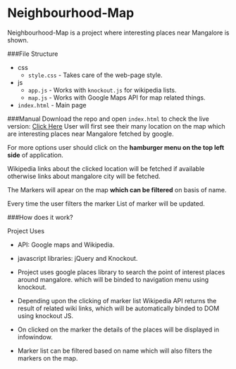 # Neighbourhood-Map
Neighbourhood-Map is a project where interesting places near Mangalore is shown.

###File Structure
* css
  * `style.css` - Takes care of the web-page style.
* js
  * `app.js` - Works with `knockout.js` for wikipedia lists.
  * `map.js` - Works with Google Maps API for map related things.
* `index.html` - Main page

###Manual
Download the repo and open `index.html` to check the live version: [Click Here](https://vasudev-ps.github.io/Neighbourhood-Map-Mangalore/)
User will first see their many location on the map which are interesting places near Mangalore fetched by google.

For more options user should click on the **hamburger menu on the top left side** of application.

Wikipedia links about the clicked location will be fetched if available otherwise links about mangalore city will be fetched.

The Markers will apear on the map **which can be filtered** on basis of name.

Every time the user filters the marker List of marker will be updated.

###How does it work?

Project Uses 

* API: Google maps and Wikipedia.

* javascript libraries: jQuery and Knockout.

* Project uses google places library to search the point of interest places around mangalore. which will be binded to navigation menu using knockout.

* Depending upon the clicking of marker list Wikipedia API returns the result of related wiki links, which will be automatically binded to DOM using  knockout JS.

* On clicked on the marker the details of the places will be displayed in infowindow.

* Marker list can be filtered based on name which will also filters the markers on the map.

